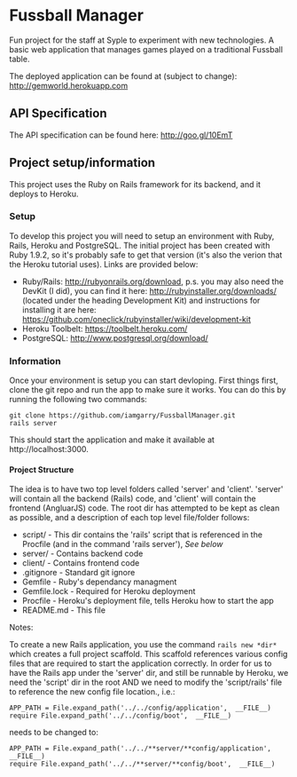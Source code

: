 # Fussball Manager

Fun project for the staff at Syple to experiment with new technologies. A basic web application that manages games played on a traditional Fussball table.

The deployed application can be found at (subject to change):
http://gemworld.herokuapp.com

## API Specification

The API specification can be found here:
http://goo.gl/10EmT

## Project setup/information

This project uses the Ruby on Rails framework for its backend, and it deploys to Heroku.

### Setup

To develop this project you will need to setup an environment with Ruby, Rails, Heroku and PostgreSQL. The initial project has been created 
with Ruby 1.9.2, so it's probably safe to get that version (it's also the verion that the Heroku tutorial uses). Links are provided below:

* Ruby/Rails: http://rubyonrails.org/download, p.s. you may also need the DevKit (I did), you can find it here: http://rubyinstaller.org/downloads/ 
 (located under the heading Development Kit) and instructions for installing it are here: https://github.com/oneclick/rubyinstaller/wiki/development-kit
* Heroku Toolbelt: https://toolbelt.heroku.com/
* PostgreSQL: http://www.postgresql.org/download/

### Information

Once your environment is setup you can start devloping. First things first, clone the git repo and run the app to make sure it works. You can do this
by running the following two commands:

```
git clone https://github.com/iamgarry/FussballManager.git
rails server
```

This should start the application and make it available at http://localhost:3000.

#### Project Structure

The idea is to have two top level folders called 'server' and 'client'. 'server' will contain all the backend (Rails) code, and 'client' will contain the
frontend (AngluarJS) code. The root dir has attempted to be kept as clean as possible, and a description of each top level file/folder follows:

* script/ - This dir contains the 'rails' script that is referenced in the Procfile (and in the command 'rails server'), *See below*
* server/ - Contains backend code
* client/ - Contains frontend code
* .gitignore - Standard git ignore
* Gemfile - Ruby's dependancy managment
* Gemfile.lock - Required for Heroku deployment
* Procfile - Heroku's deployment file, tells Heroku how to start the app
* README.md - This file

Notes:

To create a new Rails application, you use the command `rails new *dir*` which creates a full project scaffold. This scaffold references various config files that
are required to start the application correctly. In order for us to have the Rails app under the 'server' dir, and still be runnable by Heroku, we need the 'script'
dir in the root AND we need to modify the 'script/rails' file to reference the new config file location., i.e.:

```
APP_PATH = File.expand_path('../../config/application',  __FILE__)
require File.expand_path('../../config/boot',  __FILE__)
```

needs to be changed to:

```
APP_PATH = File.expand_path('../../**server/**config/application',  __FILE__)
require File.expand_path('../../**server/**config/boot',  __FILE__)
```